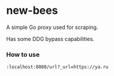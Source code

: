 # new-bees

A simple Go proxy used for scraping.

Has some DDG bypass capabilities.

### How to use

```
:localhost:8080/url?_url=https://ya.ru
```
